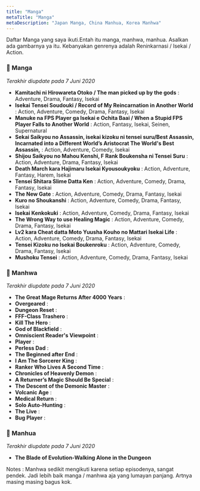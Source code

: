 ```yaml
---
title: "Manga"
metaTitle: "Manga"
metaDescription: "Japan Manga, China Manhua, Korea Manhwa"
---
```


Daftar Manga yang saya ikuti.Entah itu manga, manhwa, manhua. Asalkan ada gambarnya ya itu. Kebanyakan genrenya adalah Reninkarnasi / Isekai / Action. 

### 📒 Manga
*Terakhir diupdate pada 7 Juni 2020*
- **Kamitachi ni Hirowareta Otoko / The man picked up by the gods** :  Adventure, Drama, Fantasy, Isekai
- **Isekai Tensei Soudouki / Record of My Reincarnation in Another World** : Action, Adventure, Comedy, Drama, Fantasy, Isekai
- **Manuke na FPS Player ga Isekai e Ochita Baai / When a Stupid FPS Player Falls to Another World** : Action, Fantasy, Isekai, Seinen, Supernatural
- **Sekai Saikyou no Assassin, isekai kizoku ni tensei suru/Best Assassin, Incarnated into a Different World’s Aristocrat The World's Best Assassin,** : Action, Adventure, Comedy, Isekai
- **Shijou Saikyou no Mahou Kenshi, F Rank Boukensha ni Tensei Suru** : Action, Adventure, Drama, Fantasy, Isekai
- **Death March kara Hajimaru Isekai Kyousoukyoku** :  Action, Adventure, Fantasy, Harem, Isekai
- **Tensei Shitara Slime Datta Ken** :  Action, Adventure, Comedy, Drama, Fantasy, Isekai
- **The New Gate** :  Action, Adventure, Comedy, Drama, Fantasy, Isekai
- **Kuro no Shoukanshi** :  Action, Adventure, Comedy, Drama, Fantasy, Isekai
- **Isekai Kenkokuki** :  Action, Adventure, Comedy, Drama, Fantasy, Isekai
- **The Wrong Way to use Healing Magic** :  Action, Adventure, Comedy, Drama, Fantasy, Isekai
- **Lv2 kara Cheat datta Moto Yuusha Kouho no Mattari Isekai Life** :  Action, Adventure, Comedy, Drama, Fantasy, Isekai
- **Tensei Kizoku no Isekai Boukenroku** :  Action, Adventure, Comedy, Drama, Fantasy, Isekai
- **Mushoku Tensei** :  Action, Adventure, Comedy, Drama, Fantasy, Isekai

### 📒 Manhwa
*Terakhir diupdate pada 7 Juni 2020*
- **The Great Mage Returns After 4000 Years** : 
- **Overgeared** : 
- **Dungeon Reset** : 
- **FFF-Class Trashero** : 
- **Kill The Hero** : 
- **God of Blackfield** : 
- **Omniscient Reader's Viewpoint** : 
- **Player** : 
- **Perless Dad** : 
- **The Beginned after End** : 
- **I Am The Sorcerer King** : 
- **Ranker Who Lives A Second Time** : 
- **Chronicles of Heavenly Demon** : 
- **A Returner’s Magic Should Be Special** : 
- **The Descent of the Demonic Master** : 
- **Volcanic Age** : 
- **Medical Return** : 
- **Solo Auto-Hunting** : 
- **The Live** : 
- **Bug Player** : 

### 📒 Manhua
*Terakhir diupdate pada 7 Juni 2020*
- **The Blade of Evolution-Walking Alone in the Dungeon**

Notes : Manhwa sedikit mengikuti karena setiap episodenya, sangat pendek. Jadi lebih baik manga / manhwa aja yang lumayan panjang. Artnya masing masing bagus kok.
